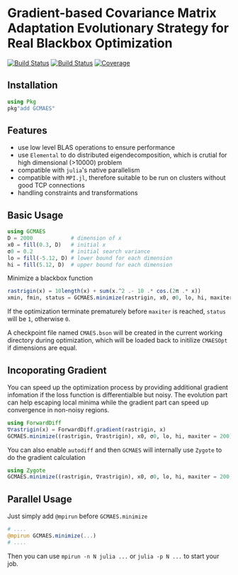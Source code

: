 # Gradient-based Covariance Matrix Adaptation Evolutionary Strategy for Real Blackbox  Optimization

[![Build Status](https://travis-ci.com/AStupidBear/GCMAES.jl.svg?branch=master)](https://travis-ci.com/AStupidBear/GCMAES.jl)
[![Build Status](https://ci.appveyor.com/api/projects/status/github/AStupidBear/GCMAES.jl?svg=true)](https://ci.appveyor.com/project/AStupidBear/GCMAES-jl)
[![Coverage](https://codecov.io/gh/AStupidBear/GCMAES.jl/branch/master/graph/badge.svg)](https://codecov.io/gh/AStupidBear/GCMAES.jl)

## Installation

```julia
using Pkg
pkg"add GCMAES"
```

## Features

- use low level BLAS operations to ensure performance
- use `Elemental` to do distributed eigendecomposition, which is crutial for high dimensional (>10000) problem
- compatible with `julia`'s native parallelism
- compatible with `MPI.jl`, therefore suitable to be run on clusters without good TCP connections
- handling constraints and transformations

## Basic Usage

```julia
using GCMAES
D = 2000            # dimension of x
x0 = fill(0.3, D)   # initial x
σ0 = 0.2            # initial search variance
lo = fill(-5.12, D) # lower bound for each dimension
hi = fill(5.12, D)  # upper bound for each dimension
```

Minimize a blackbox function

```julia
rastrigin(x) = 10length(x) + sum(x.^2 .- 10 .* cos.(2π .* x))
xmin, fmin, status = GCMAES.minimize(rastrigin, x0, σ0, lo, hi, maxiter = 200)
```

If the optimization terminate prematurely before `maxiter` is reached, `status` will be `1`, otherwise `0`.

A checkpoint file named `CMAES.bson` will be created in the current working directory during optimization, which will be loaded back to initilize `CMAESOpt` if dimensions are equal.

## Incoporating Gradient

You can speed up the optimization process by providing additional gradient infomation if the loss function is differentialble but noisy. The evolution part can help escaping local minima while the gradient part can speed up convergence in non-noisy regions.

```julia
using ForwardDiff
∇rastrigin(x) = ForwardDiff.gradient(rastrigin, x)
GCMAES.minimize((rastrigin, ∇rastrigin), x0, σ0, lo, hi, maxiter = 200)
```

You can also enable `autodiff` and then `GCMAES` will internally use `Zygote` to do the gradient calculation

```julia
using Zygote
GCMAES.minimize((rastrigin, ∇rastrigin), x0, σ0, lo, hi, maxiter = 200, autodiff = true)
```

## Parallel Usage

Just simply add `@mpirun` before `GCMAES.minimize`

```julia
# ....
@mpirun GCMAES.minimize(...)
# ....
```

Then you can use `mpirun -n N julia ...` or `julia -p N ...` to start your job.